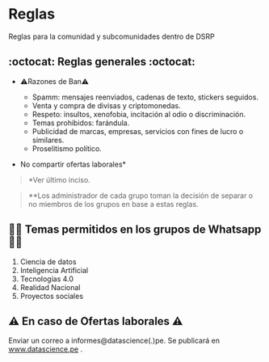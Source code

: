 # Reglas

Reglas para la comunidad y subcomunidades dentro de DSRP

## :octocat: Reglas generales :octocat:

- ⚠️Razones de Ban⚠️ 
  - Spamm: mensajes reenviados, cadenas de texto, stickers seguidos.
  - Venta y compra de divisas y criptomonedas.
  - Respeto: insultos, xenofobia, incitación al odio o discriminación.
  - Temas prohibidos: farándula.
  - Publicidad de marcas, empresas, servicios con fines de lucro o similares.
  - Proselitismo político.
  
- No compartir ofertas laborales*


>*Ver último inciso.

>**Los administrador de cada grupo toman la decisión de separar o no miembros de los grupos en base a estas reglas.

## 👩‍💻 Temas permitidos en los grupos de Whatsapp  👩‍💻

1. Ciencia de datos
2. Inteligencia Artificial
3. Tecnologías 4.0
4. Realidad Nacional
5. Proyectos sociales

## ⚠ En caso de Ofertas laborales ⚠

Enviar un correo a informes@datascience(.)pe. Se publicará en www.datascience.pe .
